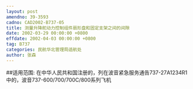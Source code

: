 ```yaml
---
layout: post
amendno: 39-3593
cadno: CAD2002-B737-05
title: 测量升降舵动力控制组件扇形盘和固定支架之间的间隙
date: 2002-03-29 00:00:00 +0800
effdate: 2002-04-03 00:00:00 +0800
tag: B737
categories: 民航华北管理局适航处
author: 张森
---
```


##适用范围:
在中华人民共和国注册的，列在波音紧急服务通告737-27A1234R1中的，波音737-600/700/700C/800系列飞机

